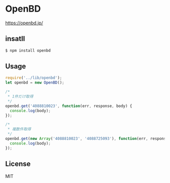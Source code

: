 # OpenBD

https://openbd.jp/


## insatll

```sh
$ npm install openbd
```

## Usage
```javascript
require('../lib/openbd');
let openbd = new OpenBD();

/*
 * 1件だけ取得
 */
openbd.get('4088810023', function(err, response, body) {
  console.log(body);
});

/*
 * 複数件取得
 */
openbd.get(new Array('4088810023', '4088725093'), function(err, response, body) {
  console.log(body);
});
```

## License
MIT

